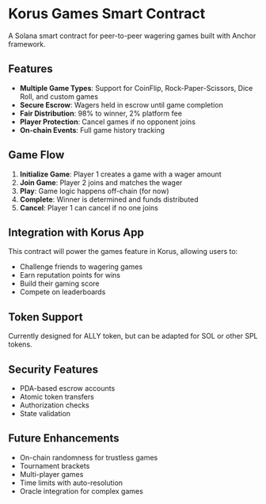 # Korus Games Smart Contract

A Solana smart contract for peer-to-peer wagering games built with Anchor framework.

## Features

- **Multiple Game Types**: Support for CoinFlip, Rock-Paper-Scissors, Dice Roll, and custom games
- **Secure Escrow**: Wagers held in escrow until game completion
- **Fair Distribution**: 98% to winner, 2% platform fee
- **Player Protection**: Cancel games if no opponent joins
- **On-chain Events**: Full game history tracking

## Game Flow

1. **Initialize Game**: Player 1 creates a game with a wager amount
2. **Join Game**: Player 2 joins and matches the wager
3. **Play**: Game logic happens off-chain (for now)
4. **Complete**: Winner is determined and funds distributed
5. **Cancel**: Player 1 can cancel if no one joins

## Integration with Korus App

This contract will power the games feature in Korus, allowing users to:
- Challenge friends to wagering games
- Earn reputation points for wins
- Build their gaming score
- Compete on leaderboards

## Token Support

Currently designed for ALLY token, but can be adapted for SOL or other SPL tokens.

## Security Features

- PDA-based escrow accounts
- Atomic token transfers
- Authorization checks
- State validation

## Future Enhancements

- On-chain randomness for trustless games
- Tournament brackets
- Multi-player games
- Time limits with auto-resolution
- Oracle integration for complex games